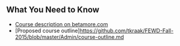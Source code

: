 ## What You Need to Know

* [Course description on betamore.com](https://betamore.com/academy/front-end-web-development/)
* [Proposed course outline]https://github.com/tkraak/FEWD-Fall-2015/blob/master/Admin/course-outline.md
